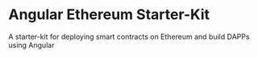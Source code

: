 # Angular Ethereum Starter-Kit

A starter-kit for deploying smart contracts on Ethereum and build DAPPs using Angular
